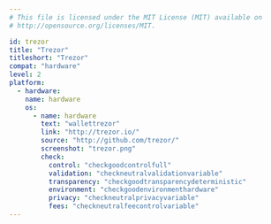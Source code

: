 ```yaml
---
# This file is licensed under the MIT License (MIT) available on
# http://opensource.org/licenses/MIT.

id: trezor
title: "Trezor"
titleshort: "Trezor"
compat: "hardware"
level: 2
platform:
  - hardware:
    name: hardware
    os:
      - name: hardware
        text: "wallettrezor"
        link: "http://trezor.io/"
        source: "http://github.com/trezor/"
        screenshot: "trezor.png"
        check:
          control: "checkgoodcontrolfull"
          validation: "checkneutralvalidationvariable"
          transparency: "checkgoodtransparencydeterministic"
          environment: "checkgoodenvironmenthardware"
          privacy: "checkneutralprivacyvariable"
          fees: "checkneutralfeecontrolvariable"
---
```

